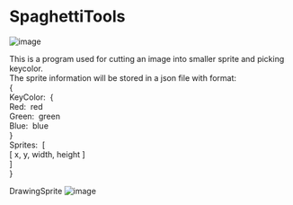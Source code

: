 # SpaghettiTools
![image](https://user-images.githubusercontent.com/78258269/115149592-09cb0680-a08f-11eb-8092-377b79199bca.png)

This is a program used for cutting an image into smaller sprite and picking keycolor.<br>
The sprite information will be stored in a json file with format:<br>
{<br>
KeyColor:&nbsp; {<br>
&Tab;Red:&nbsp; red<br>
&Tab;Green:&nbsp; green<br>
&Tab;Blue:&nbsp; blue<br>
&Tab;}<br>
&Tab;Sprites:&nbsp; [<br>
&Tab;&Tab;[ x, y, width, height ]<br>
&Tab;]<br>
}<br>

DrawingSprite
![image](https://user-images.githubusercontent.com/78258269/115149656-44cd3a00-a08f-11eb-8a8e-a8958e41e9bb.png)
